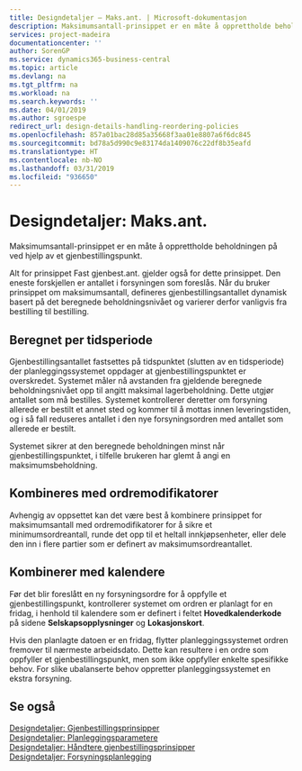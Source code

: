 ```yaml
---
title: Designdetaljer – Maks.ant. | Microsoft-dokumentasjon
description: Maksimumsantall-prinsippet er en måte å opprettholde beholdningen på ved hjelp av et gjenbestillingspunkt.
services: project-madeira
documentationcenter: ''
author: SorenGP
ms.service: dynamics365-business-central
ms.topic: article
ms.devlang: na
ms.tgt_pltfrm: na
ms.workload: na
ms.search.keywords: ''
ms.date: 04/01/2019
ms.author: sgroespe
redirect_url: design-details-handling-reordering-policies
ms.openlocfilehash: 857a01bac28d85a35668f3aa01e8807a6f6dc845
ms.sourcegitcommit: bd78a5d990c9e83174da1409076c22df8b35eafd
ms.translationtype: HT
ms.contentlocale: nb-NO
ms.lasthandoff: 03/31/2019
ms.locfileid: "936650"
---
```

# <a name="design-details-maximum-qty"></a>Designdetaljer: Maks.ant.
Maksimumsantall-prinsippet er en måte å opprettholde beholdningen på ved hjelp av et gjenbestillingspunkt.  

 Alt for prinsippet Fast gjenbest.ant. gjelder også for dette prinsippet. Den eneste forskjellen er antallet i forsyningen som foreslås. Når du bruker prinsippet om maksimumsantall, defineres gjenbestillingsantallet dynamisk basert på det beregnede beholdningsnivået og varierer derfor vanligvis fra bestilling til bestilling.  

## <a name="calculated-per-time-bucket"></a>Beregnet per tidsperiode  
 Gjenbestillingsantallet fastsettes på tidspunktet (slutten av en tidsperiode) der planleggingssystemet oppdager at gjenbestillingspunktet er overskredet. Systemet måler nå avstanden fra gjeldende beregnede beholdningsnivået opp til angitt maksimal lagerbeholdning. Dette utgjør antallet som må bestilles. Systemet kontrollerer deretter om forsyning allerede er bestilt et annet sted og kommer til å mottas innen leveringstiden, og i så fall reduseres antallet i den nye forsyningsordren med antallet som allerede er bestilt.  

 Systemet sikrer at den beregnede beholdningen minst når gjenbestillingspunktet, i tilfelle brukeren har glemt å angi en maksimumsbeholdning.  

## <a name="combines-with-order-modifiers"></a>Kombineres med ordremodifikatorer  
 Avhengig av oppsettet kan det være best å kombinere prinsippet for maksimumsantall med ordremodifikatorer for å sikre et minimumsordreantall, runde det opp til et heltall innkjøpsenheter, eller dele den inn i flere partier som er definert av maksimumsordreantallet.  

## <a name="combines-with-calendars"></a>Kombinerer med kalendere  
 Før det blir foreslått en ny forsyningsordre for å oppfylle et gjenbestillingspunkt, kontrollerer systemet om ordren er planlagt for en fridag, i henhold til kalendere som er definert i feltet **Hovedkalenderkode** på sidene **Selskapsopplysninger** og **Lokasjonskort**.  

 Hvis den planlagte datoen er en fridag, flytter planleggingssystemet ordren fremover til nærmeste arbeidsdato. Dette kan resultere i en ordre som oppfyller et gjenbestillingspunkt, men som ikke oppfyller enkelte spesifikke behov. For slike ubalanserte behov oppretter planleggingssystemet en ekstra forsyning.  

## <a name="see-also"></a>Se også  
 [Designdetaljer: Gjenbestillingsprinsipper](design-details-reordering-policies.md)   
 [Designdetaljer: Planleggingsparametere](design-details-planning-parameters.md)   
 [Designdetaljer: Håndtere gjenbestillingsprinsipper](design-details-handling-reordering-policies.md)   
 [Designdetaljer: Forsyningsplanlegging](design-details-supply-planning.md)
